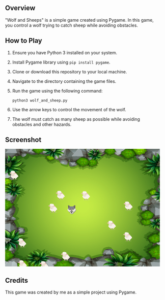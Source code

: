 ## Overview
"Wolf and Sheeps" is a simple game created using Pygame. In this game, you control a wolf trying to catch sheep while avoiding obstacles.

## How to Play
1. Ensure you have Python 3 installed on your system.
2. Install Pygame library using `pip install pygame`.
3. Clone or download this repository to your local machine.
4. Navigate to the directory containing the game files.
5. Run the game using the following command:

    ```
    python3 wolf_and_sheep.py
    ```
6. Use the arrow keys to control the movement of the wolf.
7. The wolf must catch as many sheep as possible while avoiding obstacles and other hazards.

## Screenshot
![Gameplay Screenshot](capture.png)

## Credits
This game was created by me as a simple project using Pygame.
